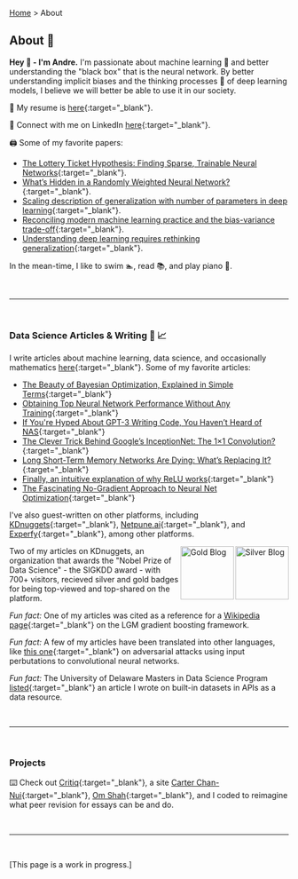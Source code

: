 [Home](https://andre-ye.github.io/) > About

## About 🤙

**Hey 👋 - I'm Andre.** I'm passionate about machine learning 🤖 and better understanding the "black box" that is the neural network. By better understanding implicit biases and the thinking processes 🧠 of deep learning models, I believe we will better be able to use it in our society.

📑 My resume is [here](https://andre-ye.github.io/scripts/andre-ye-resume.pdf){:target="_blank"}.

🔗 Connect with me on LinkedIn [here](https://linkedin.com/in/andre-ye){:target="_blank"}.

🖨️ Some of my favorite papers:
- [The Lottery Ticket Hypothesis: Finding Sparse, Trainable Neural Networks](https://arxiv.org/abs/1803.03635v1){:target="_blank"}.
- [What’s Hidden in a Randomly Weighted Neural Network?](https://arxiv.org/pdf/1911.13299.pdf){:target="_blank"}.
- [Scaling description of generalization with number of parameters in deep learning](https://arxiv.org/pdf/1901.01608.pdf){:target="_blank"}.
- [Reconciling modern machine learning practice and the bias-variance trade-off](https://arxiv.org/pdf/1812.11118.pdf){:target="_blank"}.
- [Understanding deep learning requires rethinking generalization](https://arxiv.org/abs/1611.03530){:target="_blank"}.

In the mean-time, I like to swim 🏊‍, read 📚, and play piano 🎹.

<br>

---

<br>

### Data Science Articles & Writing 📰 📈
I write articles about machine learning, data science, and occasionally mathematics [here](https://andre-ye.medium.com/){:target="_blank"}. Some of my favorite articles:
- [The Beauty of Bayesian Optimization, Explained in Simple Terms](https://towardsdatascience.com/the-beauty-of-bayesian-optimization-explained-in-simple-terms-81f3ee13b10f){:target="_blank"}
- [Obtaining Top Neural Network Performance Without Any Training](https://medium.com/analytics-vidhya/obtaining-top-neural-network-performance-without-any-training-5af0af464c59){:target="_blank"}
- [If You're Hyped About GPT-3 Writing Code, You Haven’t Heard of NAS](https://towardsdatascience.com/if-youre-hyped-about-gpt-3-writing-code-you-haven-t-heard-of-nas-19c8c30fcc8a){:target="_blank"}
- [The Clever Trick Behind Google’s InceptionNet: The 1×1 Convolution?](https://towardsdatascience.com/the-clever-trick-behind-googles-inception-the-1-1-convolution-58815b20113){:target="_blank"}
- [Long Short-Term Memory Networks Are Dying: What’s Replacing It?](https://towardsdatascience.com/long-short-term-memory-networks-are-dying-whats-replacing-it-5ff3a99399fe){:target="_blank"}
- [Finally, an intuitive explanation of why ReLU works](https://towardsdatascience.com/if-rectified-linear-units-are-linear-how-do-they-add-nonlinearity-40247d3e4792){:target="_blank"}
- [The Fascinating No-Gradient Approach to Neural Net Optimization](https://towardsdatascience.com/the-fascinating-no-gradient-approach-to-neural-net-optimization-abb287f88c97){:target="_blank"}

I've also guest-written on other platforms, including [KDnuggets](https://www.kdnuggets.com/2021/01/ultimate-scikit-learn-machine-learning-cheatsheet.html){:target="_blank"}, [Netpune.ai](https://neptune.ai/blog/author/andre-ye){:target="_blank"}, and [Experfy](https://www.experfy.com/blog/author/andre-ye/){:target="_blank"}, among other platforms.


<a href="https://www.kdnuggets.com/2020/12/top-stories-2020-nov.html"><img src="https://www.kdnuggets.com/images/tkb-2011-s.png" width=96 alt="Silver Blog" align="right"></a><a href="https://www.kdnuggets.com/2021/02/top-news-week-0125-0131.html"><img src="https://www.kdnuggets.com/images/tkb-2101-g.png" width=96 alt="Gold Blog" align="right"></a>
Two of my articles on KDnuggets, an organization that awards the "Nobel Prize of Data Science" - the SIGKDD award - with 700+ visitors, recieved silver and gold badges for being top-viewed and top-shared on the platform.

*Fun fact:* One of my articles was cited as a reference for a [Wikipedia page](https://en.wikipedia.org/wiki/LightGBM){:target="_blank"} on the LGM gradient boosting framework.

*Fun fact:* A few of my articles have been translated into other languages, like [this one](https://www.infoq.cn/article/qUhqVdHxC0uxPFyDbt7h){:target="_blank"} on adversarial attacks using input perbutations to convolutional neural networks.

*Fun fact:* The University of Delaware Masters in Data Science Program [listed](https://www.msds.udel.edu/resources/data-resources/){:target="_blank"} an article I wrote on built-in datasets in APIs as a data resource.

<br>

---

<br>

### Projects

⌨️ Check out [Critiq](https://critiq.tech){:target="_blank"}, a site [Carter Chan-Nui](https://www.linkedin.com/in/carterchannui/){:target="_blank"}, [Om Shah](https://www.linkedin.com/in/om-shah-5a0b571ab/){:target="_blank"}, and I coded to reimagine what peer revision for essays can be and do.



<br>

---

<br>

[This page is a work in progress.]
